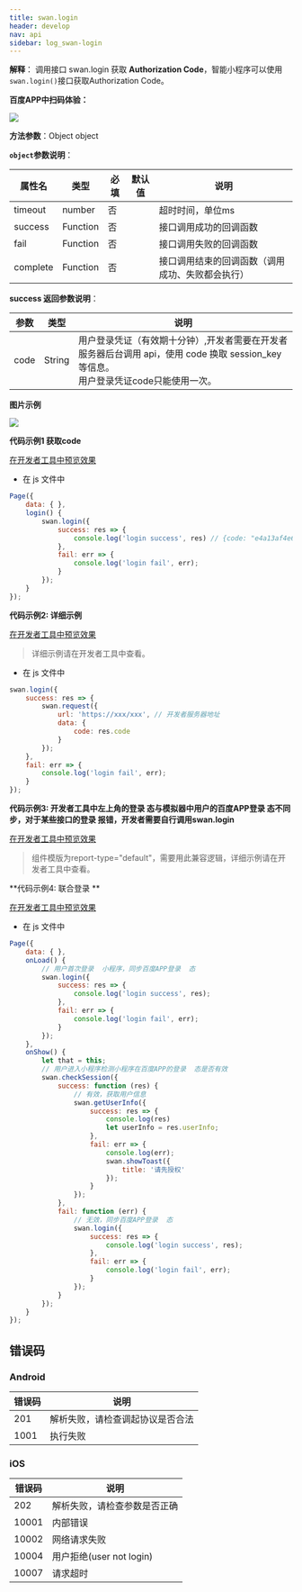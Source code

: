 ```yaml
---
title: swan.login
header: develop
nav: api
sidebar: log_swan-login
---
```

  

**解释**： 调用接口 swan.login 获取 **Authorization Code**，智能小程序可以使用`swan.login()`接口获取Authorization Code。


**百度APP中扫码体验：**

<img src="https://b.bdstatic.com/miniapp/assets/images/doc_demo/login.png"  class="demo-qrcode-image" />



**方法参数**：Object object

**`object`参数说明**：

|属性名 |类型  |必填 | 默认值 |说明|
|---- | ---- | ---- | ----|----|
|timeout|	number|		否| |	超时时间，单位ms|
|success |Function  |  否 || 接口调用成功的回调函数|
|fail  |  Function |   否 | |  接口调用失败的回调函数|
|complete |   Function |   否  | | 接口调用结束的回调函数（调用成功、失败都会执行）|

**success 返回参数说明**：

|参数  |类型|说明 |
|---- | ---- |---- |
|code|String|用户登录凭证（有效期十分钟）,开发者需要在开发者服务器后台调用 api，使用 code 换取 session_key 等信息。<br>用户登录凭证code只能使用一次。|

**图片示例**

<div class="m-doc-custom-examples">
    <div class="m-doc-custom-examples-correct">
        <img src="https://b.bdstatic.com/miniapp/images/login.gif">
    </div>
    <div class="m-doc-custom-examples-correct">
        <img src=" ">
    </div>
    <div class="m-doc-custom-examples-correct">
        <img src=" ">
    </div>     
</div>

**代码示例1 获取code**

<a href="swanide://fragment/feb6bbe10081695f109a108abe6313561575445076337" title="在开发者工具中预览效果" target="_self">在开发者工具中预览效果</a>

* 在 js 文件中

```js
Page({
    data: { },
    login() {
        swan.login({
            success: res => {
                console.log('login success', res) // {code: "e4a13af4e6d8c491b701a86682a5bc76NW"}
            },
            fail: err => {
                console.log('login fail', err);
            }
        });
    }
});
```

**代码示例2: 详细示例**

<a href="swanide://fragment/f8ba538b4fd2ca1ab1f3ecb326d3981c1560169713308" title="在开发者工具中预览效果" target="_self">在开发者工具中预览效果</a>
> 详细示例请在开发者工具中查看。

* 在 js 文件中

```js
swan.login({
    success: res => {
        swan.request({
            url: 'https://xxx/xxx', // 开发者服务器地址
            data: {
                code: res.code
            }
        });
    },
    fail: err => {
        console.log('login fail', err);
    }
});
```

**代码示例3: 开发者工具中左上角的登录  态与模拟器中用户的百度APP登录  态不同步，对于某些接口的登录  报错，开发者需要自行调用swan.login**

<a href="swanide://fragment/f6b852fcc216ecaf9c2fb8b3e45c65971575543444468" title="在开发者工具中预览效果" target="_self">在开发者工具中预览效果</a>

> 组件模版为report-type="default"，需要用此兼容逻辑，详细示例请在开发者工具中查看。


**代码示例4: 联合登录  **

<a href="swanide://fragment/4ea2c9fd20e7a802eb3ed0fcc3f96f081576052720396" title="在开发者工具中预览效果" target="_self">在开发者工具中预览效果</a>

* 在 js 文件中

```js
Page({
    data: { },
    onLoad() {
        // 用户首次登录  小程序，同步百度APP登录  态
        swan.login({
            success: res => {
                console.log('login success', res);
            },
            fail: err => {
                console.log('login fail', err);
            }
        });
    },
    onShow() {
        let that = this;
        // 用户进入小程序检测小程序在百度APP的登录  态是否有效
        swan.checkSession({
            success: function (res) {
                // 有效，获取用户信息
                swan.getUserInfo({
                    success: res => {
                        console.log(res)
                        let userInfo = res.userInfo;
                    },
                    fail: err => {
                        console.log(err);
                        swan.showToast({
                            title: '请先授权'
                        });
                    }
                });
            },
            fail: function (err) {
                // 无效，同步百度APP登录  态
                swan.login({
                    success: res => {
                        console.log('login success', res);
                    },
                    fail: err => {
                        console.log('login fail', err);
                    }
                });
            }
        });
    }
});
```

##  错误码
###  Android

|错误码|说明|
|--|--|
|201|解析失败，请检查调起协议是否合法|
|1001|执行失败|

###  iOS

|错误码|说明|
|--|--|
|202|解析失败，请检查参数是否正确      |
|10001|内部错误   |
|10002|网络请求失败|
|10004|用户拒绝(user not login)|
|10007|请求超时|
